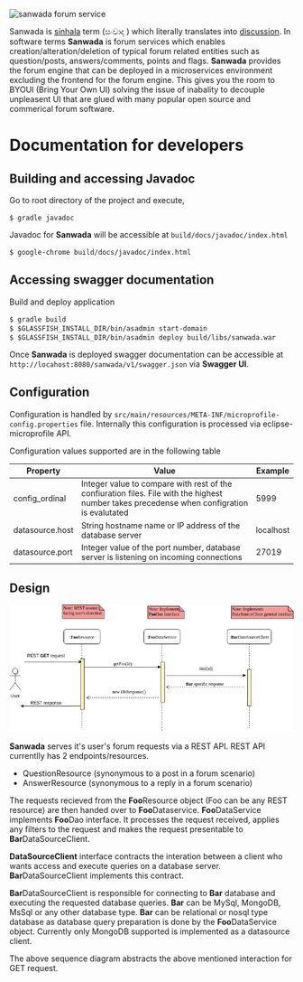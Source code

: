 ![sanwada forum service](https://github.com/whitejninja/sanwada/blob/master/doc/sanwada.png "Sanwada forum service")

Sanwada is [sinhala](https://en.wikipedia.org/wiki/Sinhalese_language) term (සංවාද  ) which literally translates into [discussion](https://translate.google.com/#auto/en/%E0%B7%83%E0%B6%82%E0%B7%80%E0%B7%8F%E0%B6%AF). In software terms **Sanwada** is forum services which enables creation/alteration/deletion of typical forum related entities such as question/posts, answers/comments, points and flags. **Sanwada** provides the forum engine that can be deployed in a microservices environment excluding the frontend for the forum engine. This gives you the room to BYOUI (Bring Your Own UI) solving the issue of inabality to decouple unpleasent UI that are glued with many popular open source and commerical forum software. 

# Documentation for developers

## Building and accessing Javadoc

Go to root directory of the project and execute,

    $ gradle javadoc

Javadoc for **Sanwada** will be accessible at `build/docs/javadoc/index.html`

	$ google-chrome build/docs/javadoc/index.html


## Accessing swagger documentation

Build and deploy application

	$ gradle build
    $ $GLASSFISH_INSTALL_DIR/bin/asadmin start-domain
    $ $GLASSFISH_INSTALL_DIR/bin/asadmin deploy build/libs/sanwada.war

Once **Sanwada** is deployed swagger documentation can be accessible at `http://locahost:8080/sanwada/v1/swagger.json` via **Swagger UI**.


## Configuration

Configuration is handled by `src/main/resources/META-INF/microprofile-config.properties` file. Internally this configuration is processed via eclipse-microprofile API.

Configuration values supported are in the following table

| Property        | Value           | Example  |
|-----------------|-----------------|----------|
| config_ordinal  | Integer value to compare with rest of the confiuration files. File with the highest number takes precedense when configration is evalutated | 5999 | 
| datasource.host | String hostname name or IP address of the database server | localhost |
| datasource.port | Integer value of the port number, database server is listening on incoming connections | 27019 |


## Design 

![sequence_diagram](https://github.com/whitejninja/sanwada/blob/master/doc/sequence_diagram_v1.png "Sequence Diagram")

**Sanwada** serves it's user's forum requests via a REST API.
REST API currentlly has 2 endpoints/resources.

* QuestionResource  (synonymous to a post in a forum scenario)
* AnswerResource  (synonymous to a reply in a forum scenario)

The requests recieved from the **Foo**Resource object (Foo can be any REST resource) are then handed over to **Foo**Dataservice. **Foo**DataService implements **Foo**Dao interface. It processes the request received, applies any filters to the request and makes the request presentable to **Bar**DataSourceClient.

**DataSourceClient** interface contracts the interation between a client who wants access and execute queries on a database server. **Bar**DataSourceClient implements this contract.

**Bar**DataSourceClient is responsible for connecting to **Bar** database and executing the requested database queries. **Bar** can be MySql, MongoDB, MsSql or any other database type. **Bar** can be relational or nosql type database as database query preparation is done by the **Foo**DataService object. Currently only MongoDB supported is implemented as a datasource client.

The above sequence diagram abstracts the above mentioned interaction for GET request.




